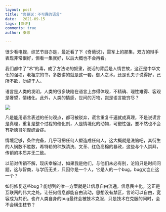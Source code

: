 ```yaml
---
layout: post
title: "奇葩说：不可靠的语言"
date:   2021-09-15
tags: [影评]
comments: true
author: 秦歌

---
```




很少看电视，综艺节目亦是，最近看了下《奇葩说》，雷军上的那集，双方的辩手表现非常很好，但看一集就好，以后大概也不会再看。

我们都中了”术”的毒，成了方法论的奴隶，说话的背后是人情世故，这正是中华文化的强项，老祖宗的书，多数讲的就是这一套，御人之术。还是孔夫子说得好，己所不欲，勿施于人。

语言是人类的发明，人类的很多缺陷在语言上亦得体现，不精确、理性难得、客观是奢望，情绪化。此外，人类的情感，世间的万物，岂是语言能穷尽？

![](https://raw.githubusercontent.com/jandyxu/jandyxu.github.io/master/images/jyong/%E9%9B%B7%E5%86%9B.jpg)

凡是能用语言表述的任何观点，都可被驳弃，谎言重复千遍就成真理，不是说谎言是真理，重复是整个过程的催化剂，人是情境化的动物，可塑性强，要不然也不会有斯德哥尔摩综合症。

情境足够，条件完备，几乎可把任何人塑造成任何人，这大概就是洗脑吧，其衍生的人祸数不胜数，希特勒的种族清洗、文革、红色高棉的暴政，这些与个人崇拜，传销的本质并无二致。

以前对传销不解，现庆幸躲过，如果我是他们，与他们未必有别，沦陷只是时间问题，这与智商，与学历无关，只因你是一个人，它是人的一个bug，bug又岂止这一个？

如何修复这些bug？能想到的唯一方案就是让信息自由流通，信息民主化。这正是互联网的伟大之处。让任何信息都能自由流动，思想没有禁区，言论可以自由，宽容成为共识。也许人类自身的bug最终会被技术克服，只是技术在克服的同时，会不会横生枝节？
